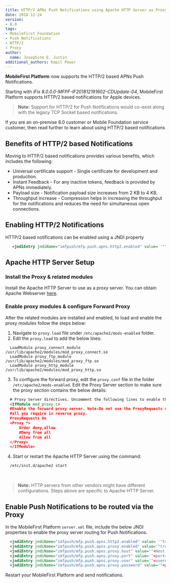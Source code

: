 ```yaml
---
title: HTTP/2 APNs Push Notifications using Apache HTTP Server as Proxy
date: 2018-12-24
version:
- 8.0
tags:
- MobileFirst_Foundation
- Push Notifications
- HTTP/2
- Proxy
author:
  name: Josephine E. Justin
additional_authors: Kapil Powar  
---
```

**MobileFirst Platform** now supports the HTTP/2 based APNs Push Notifications.

Starting with *iFix 8.0.0.0-MFPF-IF201812191602-CDUpdate-04*, MobileFirst Platform supports HTTP/2 based notifications for Apple devices.

>**Note:** Support for HTTP/2 for Push Notifications would co-exist along with the legacy TCP Socket based notifications.

If you are an on-premise 8.0 customer or Mobile Foundation service customer, then read further to learn about using HTTP/2 based notifications <br/>

## Benefits of HTTP/2 based Notifications

Moving to HTTP/2 based notifications provides various benefits, which includes the following:

* Universal certificate support - Single certificate for development and production.
* Instant Feedback - For any inactive tokens, feedback is provided by APNs immediately.
* Payload size - Notification payload size increases from 2 KB to 4 KB.
* Throughput increase - Compression helps in increasing the throughput for the notifications and reduces the need for simultaneous open connections.

## Enabling HTTP/2 Notifications

HTTP/2 based notifications can be enabled using a JNDI property

 ```xml
    <jndiEntry jndiName="imfpush/mfp.push.apns.http2.enabled" value= '"true"'/>
 ```   

## Apache HTTP Server Setup

### Install the Proxy & related modules

Install the Apache HTTP Server to use as a proxy server.  You can obtain Apache Webserver [here](http://httpd.apache.org/download.cgi).

### Enable proxy modules & configure Forward Proxy

After the related modules are installed and enabled, to load and enable the proxy modules follow the steps below:

1. Navigate to `proxy.load` file under `/etc/apache2/mods-enabled` folder.
2. Edit the `proxy.load` to add the below lines:
```
  LoadModule proxy_connect_module /usr/lib/apache2/modules/mod_proxy_connect.so
  LoadModule proxy_ftp_module /usr/lib/apache2/modules/mod_proxy_ftp.so
  LoadModule proxy_http_module /usr/lib/apache2/modules/mod_proxy_http.so
```
3. To configure the forward proxy, edit the `proxy.conf` file in the folder `/etc/apache2/mods-enabled`.  Edit the Proxy Server section to make sure the proxy section contains the below details:<br/>
  ```xml
    # Proxy Server directives. Uncomment the following lines to enable the proxy server:
    <IfModule mod_proxy.c>
    #Enable the forward proxy server. Note:Do not use the ProxyRequests directive if
    #all you require is reverse proxy.
    ProxyRequests On
    <Proxy *>
        Order deny,allow
        #Deny from all
        Allow from all
    </Proxy>
    </IfModule>
  ```
4. Start or restart the Apache HTTP Server using the command:<br/>
  ```bash
    /etc/init.d/apache2 start
  ```
<br/>

>**Note:** HTTP servers from other vendors might have different configurations. Steps above are specific to Apache HTTP Server.  

## Enable Push Notifications to be routed via the Proxy

In the MobileFirst Platform `server.xml` file, include the below JNDI properties to enable the proxy server routing for Push Notifications.

```xml
  <jndiEntry jndiName="imfpush/mfp.push.apns.http2.enabled" value= '"true"'/>
  <jndiEntry jndiName="imfpush/mfp.push.apns.proxy.enabled" value='"true"'/>
  <jndiEntry jndiName="imfpush/mfp.push.apns.proxy.host" value='"<Host IP Address>"'/>
  <jndiEntry jndiName="imfpush/mfp.push.apns.proxy.port" value='"<port>"'/>
  <jndiEntry jndiName="imfpush/mfp.push.apns.proxy.user" value='"<username>"'/>
  <jndiEntry jndiName="imfpush/mfp.push.apns.proxy.password" value='"<password>"'/>
```

Restart your MobileFirst Platform and send notifications.
